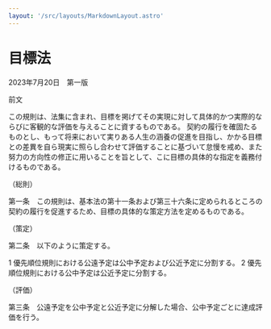 ```yaml
---
layout: '/src/layouts/MarkdownLayout.astro'
---
```


# 目標法

2023年7月20日　第一版

前文

この規則は、法集に含まれ、目標を掲げてその実現に対して具体的かつ実際的ならびに客観的な評価を与えることに資するものである。
契約の履行を確固たるものとし、もって将来において実りある人生の涵養の促進を目指し、かかる目標との差異を自ら現実に照らし合わせて評価することに基づいて怠慢を戒め、また努力の方向性の修正に用いることを旨として、こに目標の具体的な指定を義務付けるものである。

（総則）

第一条　この規則は、基本法の第十一条および第三十六条に定められるところの契約の履行を促進するため、目標の具体的な策定方法を定めるものである。

（策定）

第二条　以下のように策定する。

1 優先順位規則における公遠予定は公中予定および公近予定に分割する。
2 優先順位規則における公中予定は公近予定に分割する。

（評価）

第三条　公遠予定を公中予定と公近予定に分解した場合、公中予定ごとに達成評価を行う。
